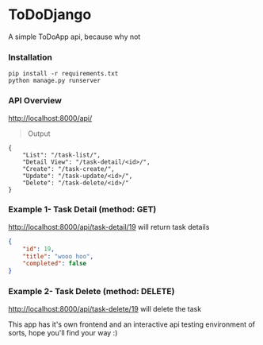 # ToDoDjango

A simple ToDoApp api, because why not
### Installation
```
pip install -r requirements.txt
python manage.py runserver
```
### API Overview
[http://localhost:8000/api/](http://localhost:8000/api/)
>Output
```
{
    "List": "/task-list/",
    "Detail View": "/task-detail/<id>/",
    "Create": "/task-create/",
    "Update": "/task-update/<id>/",
    "Delete": "/task-delete/<id>/"
}
```
### Example 1- Task Detail (method: GET)
[http://localhost:8000/api/task-detail/19](http://localhost:8000/api/task-detail/19) will return task details
```json
{
    "id": 19,
    "title": "wooo hoo",
    "completed": false
}
```
### Example 2- Task Delete (method: DELETE)
[http://localhost:8000/api/task-delete/19](http://localhost:8000/api/task-detail/19) will delete the task

This app has it's own frontend and an interactive api testing environment of sorts, hope you'll find your way :)
